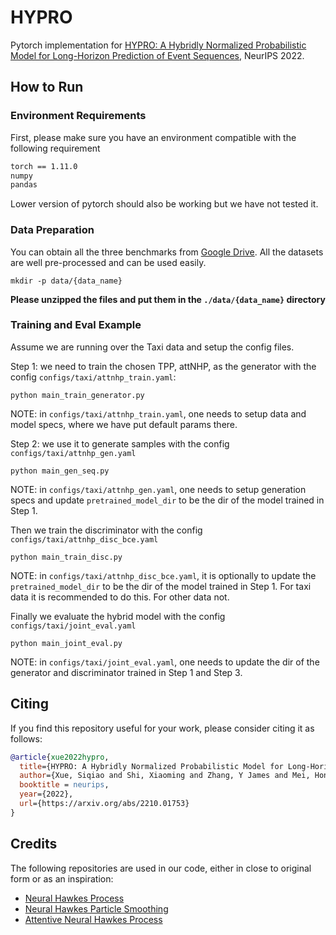 
# HYPRO

Pytorch implementation for [HYPRO: A Hybridly Normalized Probabilistic Model for Long-Horizon Prediction of Event Sequences](https://arxiv.org/abs/2210.01753), NeurIPS 2022.


## How to Run

### Environment Requirements

First, please make sure you have an environment compatible with the following requirement 

```bash
torch == 1.11.0
numpy
pandas
```

Lower version of pytorch should also be working but we have not tested it. 

### Data Preparation

You can obtain all the three benchmarks from [Google Drive](https://drive.google.com/drive/folders/13e5jCkprJGB6jiVtIrU-XaCzSws5PPfB). All the datasets are well pre-processed and can be used easily.

```
mkdir -p data/{data_name}
```
**Please unzipped the files and put them in the `./data/{data_name}` directory**


### Training and Eval Example

Assume we are running over the Taxi data and setup the config files.


Step 1: we need to train the chosen TPP, attNHP, as the generator with the config `configs/taxi/attnhp_train.yaml`:

```
python main_train_generator.py
```
NOTE: in `configs/taxi/attnhp_train.yaml`, one needs to setup data and model specs, where we have put default params there.



Step 2: we use it to generate samples with the config `configs/taxi/attnhp_gen.yaml` 

```
python main_gen_seq.py
```
NOTE: in `configs/taxi/attnhp_gen.yaml`, one needs to setup generation specs and update `pretrained_model_dir` to be the dir of the model trained in Step 1.


Then we train the discriminator with the config `configs/taxi/attnhp_disc_bce.yaml` 

```
python main_train_disc.py
```
NOTE: in `configs/taxi/attnhp_disc_bce.yaml`, it is optionally to update the `pretrained_model_dir` to be the dir of the model trained in Step 1. For taxi data it is recommended to do this. For other data not.


Finally we evaluate the hybrid model with the config `configs/taxi/joint_eval.yaml`

```
python main_joint_eval.py
```
NOTE: in `configs/taxi/joint_eval.yaml`, one needs to update the dir of the generator and discriminator trained in Step 1 and Step 3.


## Citing


If you find this repository useful for your work, please consider citing it as follows:

```bibtex
@article{xue2022hypro,
  title={HYPRO: A Hybridly Normalized Probabilistic Model for Long-Horizon Prediction of Event Sequences},
  author={Xue, Siqiao and Shi, Xiaoming and Zhang, Y James and Mei, Hongyuan},
  booktitle = neurips,
  year={2022},
  url={https://arxiv.org/abs/2210.01753}
}
```

## Credits

The following repositories are used in our code, either in close to original form or as an inspiration:

- [Neural Hawkes Process](https://github.com/hongyuanmei/neurawkes)
- [Neural Hawkes Particle Smoothing](https://github.com/hongyuanmei/neural-hawkes-particle-smoothing)
- [Attentive Neural Hawkes Process](https://github.com/yangalan123/anhp-andtt)
